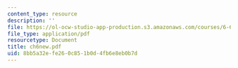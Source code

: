```yaml
---
content_type: resource
description: ''
file: https://ol-ocw-studio-app-production.s3.amazonaws.com/courses/6-661-receivers-antennas-and-signals-spring-2003/8bb5a32efe260c851b0d4fb6e8eb0b7d_ch6new.pdf
file_type: application/pdf
resourcetype: Document
title: ch6new.pdf
uid: 8bb5a32e-fe26-0c85-1b0d-4fb6e8eb0b7d
---
```

